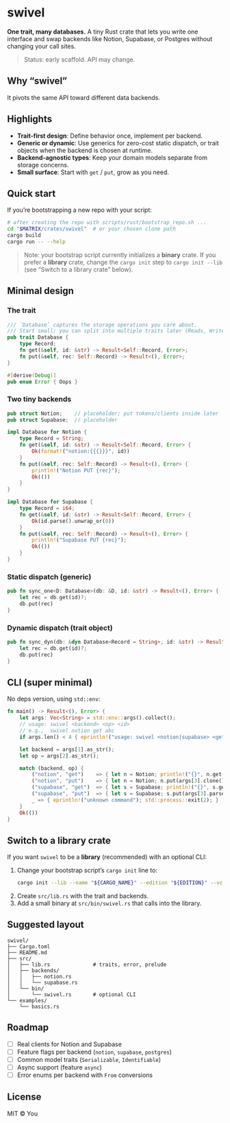 # swivel

**One trait, many databases.** A tiny Rust crate that lets you write one interface and swap backends like Notion, Supabase, or Postgres without changing your call sites.

> Status: early scaffold. API may change.

## Why “swivel”
It pivots the same API toward different data backends.

## Highlights
- **Trait-first design**: Define behavior once, implement per backend.
- **Generic or dynamic**: Use generics for zero-cost static dispatch, or trait objects when the backend is chosen at runtime.
- **Backend-agnostic types**: Keep your domain models separate from storage concerns.
- **Small surface**: Start with `get` / `put`, grow as you need.

## Quick start

If you’re bootstrapping a new repo with your script:

```bash
# after creating the repo with scripts/rust/bootstrap_repo.sh ...
cd "$MATRIX/crates/swivel"  # or your chosen clone path
cargo build
cargo run -- --help
```

> Note: your bootstrap script currently initializes a **binary** crate. If you prefer a **library** crate, change the `cargo init` step to `cargo init --lib` (see “Switch to a library crate” below).

## Minimal design

### The trait

```rust
/// `Database` captures the storage operations you care about.
/// Start small; you can split into multiple traits later (Reads, Writes, Pages, etc.).
pub trait Database {
    type Record;
    fn get(&self, id: &str) -> Result<Self::Record, Error>;
    fn put(&self, rec: Self::Record) -> Result<(), Error>;
}

#[derive(Debug)]
pub enum Error { Oops }
```

### Two tiny backends

```rust
pub struct Notion;    // placeholder; put tokens/clients inside later
pub struct Supabase;  // placeholder

impl Database for Notion {
    type Record = String;
    fn get(&self, id: &str) -> Result<Self::Record, Error> {
        Ok(format!("notion:{{{}}}", id))
    }
    fn put(&self, rec: Self::Record) -> Result<(), Error> {
        println!("Notion PUT {rec}");
        Ok(())
    }
}

impl Database for Supabase {
    type Record = i64;
    fn get(&self, id: &str) -> Result<Self::Record, Error> {
        Ok(id.parse().unwrap_or(0))
    }
    fn put(&self, rec: Self::Record) -> Result<(), Error> {
        println!("Supabase PUT {rec}");
        Ok(())
    }
}
```

### Static dispatch (generic)

```rust
pub fn sync_one<D: Database>(db: &D, id: &str) -> Result<(), Error> {
    let rec = db.get(id)?;
    db.put(rec)
}
```

### Dynamic dispatch (trait object)

```rust
pub fn sync_dyn(db: &dyn Database<Record = String>, id: &str) -> Result<(), Error> {
    let rec = db.get(id)?;
    db.put(rec)
}
```

## CLI (super minimal)

No deps version, using `std::env`:

```rust
fn main() -> Result<(), Error> {
    let args: Vec<String> = std::env::args().collect();
    // usage: swivel <backend> <op> <id>
    // e.g.,  swivel notion get abc
    if args.len() < 4 { eprintln!("usage: swivel <notion|supabase> <get|put> <id-or-value>"); std::process::exit(2); }

    let backend = args[1].as_str();
    let op = args[2].as_str();

    match (backend, op) {
        ("notion", "get")    => { let n = Notion; println!("{}", n.get(&args[3])?); }
        ("notion", "put")    => { let n = Notion; n.put(args[3].clone())?; }
        ("supabase", "get")  => { let s = Supabase; println!("{}", s.get(&args[3])?); }
        ("supabase", "put")  => { let s = Supabase; s.put(args[3].parse().unwrap_or(0))?; }
        _ => { eprintln!("unknown command"); std::process::exit(2); }
    }
    Ok(())
}
```

## Switch to a library crate

If you want `swivel` to be a **library** (recommended) with an optional CLI:

1. Change your bootstrap script’s `cargo init` line to:
   ```bash
   cargo init --lib --name "${CARGO_NAME}" --edition "${EDITION}" --vcs none
   ```
2. Create `src/lib.rs` with the trait and backends.
3. Add a small binary at `src/bin/swivel.rs` that calls into the library.

## Suggested layout

```
swivel/
├── Cargo.toml
├── README.md
├── src/
│   ├── lib.rs              # traits, error, prelude
│   ├── backends/
│   │   ├── notion.rs
│   │   └── supabase.rs
│   └── bin/
│       └── swivel.rs       # optional CLI
└── examples/
    └── basics.rs
```

## Roadmap
- [ ] Real clients for Notion and Supabase
- [ ] Feature flags per backend (`notion`, `supabase`, `postgres`)
- [ ] Common model traits (`Serializable`, `Identifiable`)
- [ ] Async support (feature `async`)
- [ ] Error enums per backend with `From` conversions

## License
MIT © You
